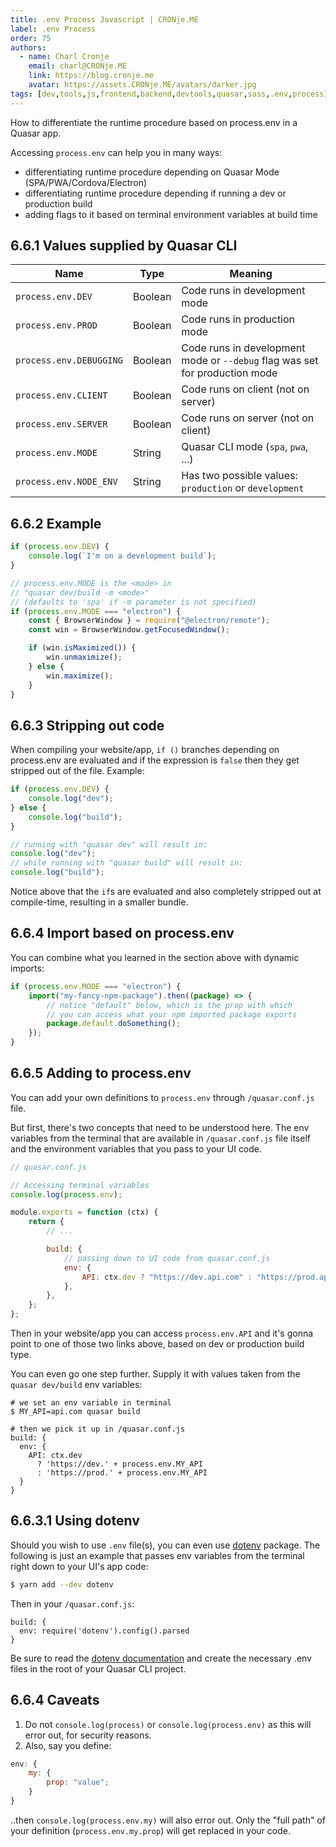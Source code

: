 ```yaml
---
title: .env Process Javascript | CRONje.ME
label: .env Process
order: 75
authors:
  - name: Charl Cronje
    email: charl@CRONje.ME
    link: https://blog.cronje.me
    avatar: https://assets.CRONje.ME/avatars/darker.jpg
tags: [dev,tools,js,frontend,backend,devtools,quasar,sass,.env,process]
---
```


How to differentiate the runtime procedure based on process.env in a Quasar app.

Accessing `process.env` can help you in many ways:

-   differentiating runtime procedure depending on Quasar Mode (SPA/PWA/Cordova/Electron)
-   differentiating runtime procedure depending if running a dev or production build
-   adding flags to it based on terminal environment variables at build time

## 6.6.1 Values supplied by Quasar CLI

| Name                    | Type    | Meaning                                                                     |
| ----------------------- | ------- | --------------------------------------------------------------------------- |
| `process.env.DEV`       | Boolean | Code runs in development mode                                               |
| `process.env.PROD`      | Boolean | Code runs in production mode                                                |
| `process.env.DEBUGGING` | Boolean | Code runs in development mode or `--debug` flag was set for production mode |
| `process.env.CLIENT`    | Boolean | Code runs on client (not on server)                                         |
| `process.env.SERVER`    | Boolean | Code runs on server (not on client)                                         |
| `process.env.MODE`      | String  | Quasar CLI mode (`spa`, `pwa`, ...)                                         |
| `process.env.NODE_ENV`  | String  | Has two possible values: `production` or `development`                      |

## 6.6.2 Example

```js
if (process.env.DEV) {
    console.log(`I'm on a development build`);
}

// process.env.MODE is the <mode> in
// "quasar dev/build -m <mode>"
// (defaults to 'spa' if -m parameter is not specified)
if (process.env.MODE === "electron") {
    const { BrowserWindow } = require("@electron/remote");
    const win = BrowserWindow.getFocusedWindow();

    if (win.isMaximized()) {
        win.unmaximize();
    } else {
        win.maximize();
    }
}
```

## 6.6.3 Stripping out code

When compiling your website/app, `if ()` branches depending on process.env are evaluated and if the expression is `false` then they get stripped out of the file. Example:

```js
if (process.env.DEV) {
    console.log("dev");
} else {
    console.log("build");
}

// running with "quasar dev" will result in:
console.log("dev");
// while running with "quasar build" will result in:
console.log("build");
```

Notice above that the `if`s are evaluated and also completely stripped out at compile-time, resulting in a smaller bundle.

## 6.6.4 Import based on process.env

You can combine what you learned in the section above with dynamic imports:

```js
if (process.env.MODE === "electron") {
    import("my-fancy-npm-package").then((package) => {
        // notice "default" below, which is the prop with which
        // you can access what your npm imported package exports
        package.default.doSomething();
    });
}
```

## 6.6.5 Adding to process.env

You can add your own definitions to `process.env` through `/quasar.conf.js` file.

But first, there's two concepts that need to be understood here. The env variables from the terminal that are available in `/quasar.conf.js` file itself and the environment variables that you pass to your UI code.

```js
// quasar.conf.js

// Accessing terminal variables
console.log(process.env);

module.exports = function (ctx) {
    return {
        // ...

        build: {
            // passing down to UI code from quasar.conf.js
            env: {
                API: ctx.dev ? "https://dev.api.com" : "https://prod.api.com",
            },
        },
    };
};
```

Then in your website/app you can access `process.env.API` and it's gonna point to one of those two links above, based on dev or production build type.

You can even go one step further. Supply it with values taken from the `quasar dev/build` env variables:

```
# we set an env variable in terminal
$ MY_API=api.com quasar build

# then we pick it up in /quasar.conf.js
build: {
  env: {
    API: ctx.dev
      ? 'https://dev.' + process.env.MY_API
      : 'https://prod.' + process.env.MY_API
  }
}
```

## 6.6.3.1 Using dotenv

Should you wish to use `.env` file(s), you can even use [dotenv](https://www.npmjs.com/package/dotenv) package. The following is just an example that passes env variables from the terminal right down to your UI's app code:

```bash
$ yarn add --dev dotenv
```

Then in your `/quasar.conf.js`:

```
build: {
  env: require('dotenv').config().parsed
}
```

Be sure to read the [dotenv documentation](https://www.npmjs.com/package/dotenv) and create the necessary .env files in the root of your Quasar CLI project.

## 6.6.4 Caveats

1. Do not `console.log(process)` or `console.log(process.env)` as this will error out, for security reasons.
2. Also, say you define:

```js
env: {
    my: {
        prop: "value";
    }
}
```

..then `console.log(process.env.my)` will also error out. Only the "full path" of your definition (`process.env.my.prop`) will get replaced in your code.
